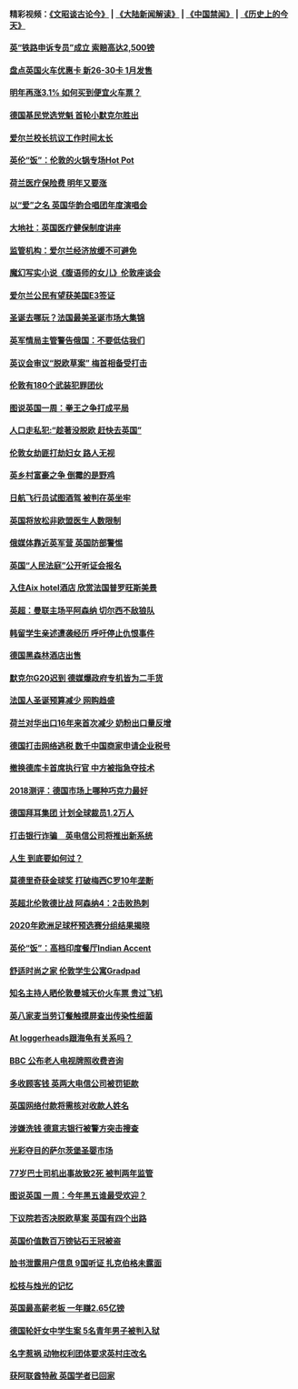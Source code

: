 #### 精彩视频：[《文昭谈古论今》](https://github.com/gfw-breaker/wenzhao/blob/master/README.md?t=12091231) | [《大陆新闻解读》](https://github.com/gfw-breaker/ntdtv-comedy/blob/master/README.md?t=12091231) | [《中国禁闻》](https://github.com/gfw-breaker/ntdtv-news/blob/master/README.md?t=12091231) | [《历史上的今天》](https://github.com/gfw-breaker/today-in-history/blob/master/README.md?t=12091231) 

#### [英“铁路申诉专员”成立 索赔高达2,500镑](../pages/nsc974/n10899001.md?t=12091231) 

#### [盘点英国火车优惠卡 新26-30卡 1月发售](../pages/nsc974/n10898992.md?t=12091231) 

#### [明年再涨3.1%   如何买到便宜火车票？](../pages/nsc974/n10898985.md?t=12091231) 

#### [德国基民党选党魁 首轮小默克尔胜出](../pages/nsc974/n10897678.md?t=12091231) 

#### [爱尔兰校长抗议工作时间太长](../pages/nsc974/n10897164.md?t=12091231) 

#### [英伦“饭”：伦敦的火锅专场Hot Pot](../pages/nsc974/n10897146.md?t=12091231) 

#### [荷兰医疗保险费 明年又要涨](../pages/nsc974/n10897113.md?t=12091231) 

#### [以“爱”之名 英国华韵合唱团年度演唱会](../pages/nsc974/n10897132.md?t=12091231) 

#### [大地社：英国医疗健保制度讲座](../pages/nsc974/n10897109.md?t=12091231) 

#### [监管机构：爱尔兰经济放缓不可避免](../pages/nsc974/n10897047.md?t=12091231) 

#### [魔幻写实小说《腹语师的女儿》伦敦座谈会](../pages/nsc974/n10897070.md?t=12091231) 

#### [爱尔兰公民有望获美国E3签证](../pages/nsc974/n10896956.md?t=12091231) 

#### [圣诞去哪玩？法国最美圣诞市场大集锦](../pages/nsc974/n10895365.md?t=12091231) 

#### [英军情局主管警告俄国：不要低估我们](../pages/nsc974/n10895238.md?t=12091231) 

#### [英议会审议“脱欧草案” 梅首相备受打击](../pages/nsc974/n10895260.md?t=12091231) 

#### [伦敦有180个武装犯罪团伙](../pages/nsc974/n10895487.md?t=12091231) 

#### [图说英国一周：拳王之争打成平局](../pages/nsc974/n10895330.md?t=12091231) 

#### [人口走私犯:“趁著没脱欧 赶快去英国”](../pages/nsc974/n10895316.md?t=12091231) 

#### [伦敦女劫匪打劫妇女 路人无视](../pages/nsc974/n10895309.md?t=12091231) 

#### [英乡村富豪之争  倒霉的是野鸡](../pages/nsc974/n10895305.md?t=12091231) 

#### [日航飞行员试图酒驾  被判在英坐牢](../pages/nsc974/n10895291.md?t=12091231) 

#### [英国将放松非欧盟医生人数限制](../pages/nsc974/n10895286.md?t=12091231) 

#### [俄媒体靠近英军营 英国防部警惕](../pages/nsc974/n10895265.md?t=12091231) 

#### [英国“人民法庭”公开听证会报名](../pages/nsc974/n10895219.md?t=12091231) 

#### [入住Aix hotel酒店 欣赏法国普罗旺斯美景](../pages/nsc974/n10894800.md?t=12091231) 

#### [英超：曼联主场平阿森纳 切尔西不敌狼队](../pages/nsc974/n10893786.md?t=12091231) 

#### [韩留学生亲述遭袭经历 呼吁停止仇恨事件](../pages/nsc974/n10893538.md?t=12091231) 

#### [德国黑森林酒店出售](../pages/nsc974/n10893286.md?t=12091231) 

#### [默克尔G20迟到 德媒爆政府专机皆为二手货](../pages/nsc974/n10892503.md?t=12091231) 

#### [法国人圣诞预算减少 网购趋盛](../pages/nsc974/n10892541.md?t=12091231) 

#### [荷兰对华出口16年来首次减少 奶粉出口量反增](../pages/nsc974/n10892601.md?t=12091231) 

#### [德国打击网络逃税 数千中国商家申请企业税号](../pages/nsc974/n10892430.md?t=12091231) 

#### [撤换德库卡首席执行官 中方被指急夺技术](../pages/nsc974/n10891177.md?t=12091231) 

#### [2018测评：德国市场上哪种巧克力最好](../pages/nsc974/n10891102.md?t=12091231) 

#### [德国拜耳集团 计划全球裁员1.2万人](../pages/nsc974/n10891082.md?t=12091231) 

#### [打击银行诈骗　英电信公司将推出新系统](../pages/nsc974/n10890987.md?t=12091231) 

#### [人生 到底要如何过？](../pages/nsc974/n10890980.md?t=12091231) 

#### [莫德里奇获金球奖 打破梅西C罗10年垄断](../pages/nsc974/n10890252.md?t=12091231) 

#### [英超北伦敦德比战 阿森纳4：2击败热刺](../pages/nsc974/n10887322.md?t=12091231) 

#### [2020年欧洲足球杯预选赛分组结果揭晓](../pages/nsc974/n10887348.md?t=12091231) 

#### [英伦“饭”：高档印度餐厅Indian Accent](../pages/nsc974/n10887152.md?t=12091231) 

#### [舒适时尚之家 伦敦学生公寓Gradpad](../pages/nsc974/n10887125.md?t=12091231) 

#### [知名主持人晒伦敦曼城天价火车票 贵过飞机](../pages/nsc974/n10887062.md?t=12091231) 

#### [英八家麦当劳订餐触摸屏查出传染性细菌](../pages/nsc974/n10886684.md?t=12091231) 

#### [At loggerheads跟海龟有关系吗？](../pages/nsc974/n10883586.md?t=12091231) 

#### [BBC 公布老人电视牌照收费咨询](../pages/nsc974/n10883556.md?t=12091231) 

#### [多收顾客钱 英两大电信公司被罚钜款](../pages/nsc974/n10883526.md?t=12091231) 

#### [英国网络付款将需核对收款人姓名](../pages/nsc974/n10883510.md?t=12091231) 

#### [涉嫌洗钱 德意志银行被警方突击搜查](../pages/nsc974/n10881516.md?t=12091231) 

#### [光彩夺目的萨尔茨堡圣婴市场](../pages/nsc974/n10881904.md?t=12091231) 

#### [77岁巴士司机出事故致2死 被判两年监管](../pages/nsc974/n10881843.md?t=12091231) 

#### [图说英国 一周：今年黑五谁最受欢迎？](../pages/nsc974/n10881815.md?t=12091231) 

#### [下议院若否决脱欧草案 英国有四个出路](../pages/nsc974/n10881130.md?t=12091231) 

#### [英国价值数百万镑钻石王冠被盗](../pages/nsc974/n10881169.md?t=12091231) 

#### [脸书泄露用户信息 9国听证 扎克伯格未露面](../pages/nsc974/n10881125.md?t=12091231) 

#### [松枝与烛光的记忆](../pages/nsc974/n10881139.md?t=12091231) 

#### [英国最高薪老板 一年赚2.65亿镑](../pages/nsc974/n10881230.md?t=12091231) 

#### [德国轮奸女中学生案 5名青年男子被判入狱](../pages/nsc974/n10880979.md?t=12091231) 

#### [名字惹祸  动物权利团体要求英村庄改名](../pages/nsc974/n10881160.md?t=12091231) 

#### [获阿联酋特赦 英国学者已回家](../pages/nsc974/n10881153.md?t=12091231) 

